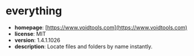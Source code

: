 # everything

- **homepage**: [https://www.voidtools.com](https://www.voidtools.com)
- **license**: MIT
- **version**: 1.4.1.1026
- **description**: Locate files and folders by name instantly.


